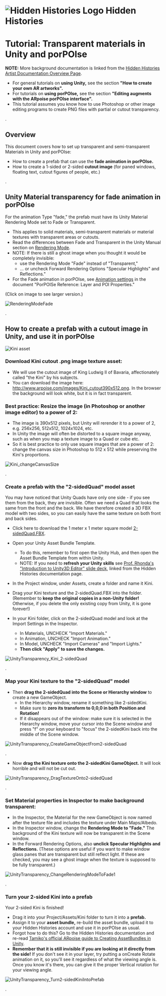 # ![Hidden Histories Logo](images/hiddenhistories-logo.png) Hidden Histories

# Tutorial: Transparent materials in Unity and porPOIse

**NOTE:** More background documentation is linked from the [Hidden Histories Artist Documentation Overview Page](http://hiddenhistoriesjtown.org/documentation).

- For general tutorials on **using Unity,** see the section **"How to create your own AR artworks".**
- For tutorials on **using porPOIse,** see the section **"Editing augments with the ARpoise porPOIse interface".**
- This tutorial assumes you know how to use Photoshop or other image editing programs to create PNG files with partial or cutout transparency.

.
## Overview

This document covers how to set up transparent and semi-transparent Materials in Unity and porPOIse:
- How to create a prefab that can use the **fade animation in porPOIse.**
- How to create a 1-sided or 2-sided **cutout image** (for paned windows, floating text, cutout figures of people, etc.)

. 
## Unity Material transparency for fade animation in porPOIse

For the animation Type "fade," the prefab must have its Unity Material Rendering Mode set to Fade or Transparent. 
- This applies to solid materials, semi-transparent materials or material textures with transparent areas or cutouts.
- Read the differences between Fade and Transparent in the Unity Manual section on [Rendering Mode](https://docs.unity3d.com/Manual/StandardShaderMaterialParameterRenderingMode.html).
- NOTE: If there is still a ghost image when you thought it would be completely invisible:
  - use the Rendering Mode "Fade" instead of "Transparent,"
  - ... or uncheck Forward Rendering Options "Specular Highlights" and Reflections."
- For the Fade animation in porPOIse, see [Animation settings](https://github.com/Hidden-Histories/Public-Resources/blob/master/documentation/UsingPorPOIse_REF-Layer-POI-Properties.md#animation-settings) in the document "PorPOISe Reference: Layer and POI Properties."

(Click on image to see larger version.)

![RenderingModeFade](images/UsingPorpoise_UnityTransparency1.png)

.

## How to create a prefab with a cutout image in Unity, and use it in porPOIse

![Kini asset](images/Kini_cutout390x512.png)

### Download Kini cutout .png image texture asset:
- We will use the cutout image of King Ludwig II of Bavaria, affectionately called "the Kini" by his subjects.
- You can download the image here: http://www.arpoise.com/images/Kini_cutout390x512.png. In the browser the background will look white, but it is in fact transparent.

### Best practice: Resize the image (in Photoshop or another image editor) to a power of 2:
- The image is 390x512 pixels, but Unity will rerender it to a power of 2, e.g. 256x256, 512x512, 1024x1024, etc. 
- In Unity the image will often be distorted to a square image anyway, such as when you map a texture image to a Quad or cube etc. 
- So it is best practice to only use square images that are a power of 2: change the canvas size in Photoshop to 512 x 512 while preserving the Kini's proportions.

![Kini_changeCanvasSize](images/Kini_changeCanvasSize.png)

.
### Create a prefab with the "2-sidedQuad" model asset

You may have noticed that Unity Quads have only one side - if you see them from the back, they are invisible. Often we need a Quad that looks the same from the front and the back. We have therefore created a 3D FBX model with two sides, so you can easily have the same texture on both front and back sides.

- Click here to download the 1 meter x 1 meter square model [2-sidedQuad.FBX](http://hiddenhistoriesjtown.org/documentation/sampleassets/2-sidedQuad.FBX).

- Open your Unity Asset Bundle Template. 
  - To do this, remember to first open the Unity Hub, and then open the Asset Bundle Template from within Unity.
  - NOTE: If you need to **refresh your Unity skills** see [Prof. Rhonda's "Introduction to Unity3D Editor" slide deck](https://docs.google.com/presentation/d/1CzzGu4zK2a9VsXfM0WVPNGqtQfGEr30u67TTrWYI8qU/edit#slide=id.g7f6e1f9622_0_516), linked from the Hidden Histories documentation page.

- In the Project window, under Assets, create a folder and name it Kini. 
- Drag your Kini texture and the 2-sidedQuad.FBX into the folder. (Remember to **keep the original copies in a non-Unity folder!** Otherwise, if you delete the only existing copy from Unity, it is gone forever!)

- In your Kini folder, click on the 2-sidedQuad model and look at the Import Settings in the Inspector.
  - In Materials, UNCHECK "Import Materials."
  - In Animation, UNCHECK "Import Animation."
  - In Model, UNCHECK "Import Cameras" and "Import Lights."
  - **Then click "Apply" to save the changes.**

![UnityTransparency_Kini_2-sidedQuad](images/UnityTransparency_Kini_2-sidedQuad1.png)

.

### Map your Kini texture to the "2-sidedQuad" model

- Then **drag the 2-sidedQuad into the Scene or Hierarchy window** to create a new GameObject. 
  - In the Hierarchy window, rename it something like 2-sidedKini.
  - Make sure to **zero its transform to 0,0,0 in both Position and Rotation!**
  - If it disappears out of the window: make sure it is selected in the Hierarchy window, move your cursor into the Scene window and press "f" on your keyboard to "focus" the 2-sidedKini back into the middle of the Scene window.

![UnityTransparency_CreateGameObjectFrom2-sidedQuad](images/UnityTransparency_CreateGameObjectFrom2-sidedQuad.png)

.
- Now **drag the Kini texture onto the 2-sidedKini GameObject.** It will look horrible and will not be cut out.


![UnityTransparency_DragTextureOnto2-sidedQuad](images/UnityTransparency_DragTextureOnto2-sidedQuad.png)

.

### Set Material properties in Inspector to make background transparent:

- In the Inspector, the Material for the new GameObject is now named after the texture file and includes the texture under Main Maps/Albedo.
- In the Inspector window, change the **Rendering Mode to "Fade."** The background of the Kini texture will now be transparent in the Scene window.
- In the Forward Rendering Options, also **unclick Specular Highlights and Reflections.** (These options are useful if you want to make window glass panes that are transparent but still reflect light. If these are checked, you may see a ghost image when the texture is supposed to be fully transparent.)

![UnityTransparency_ChangeRenderingModeToFade1](images/UnityTransparency_ChangeRenderingModeToFade1.png)

.
### Turn your 2-sided Kini into a prefab

Your 2-sided Kini is finished!
- Drag it into your Project/Assets/Kini folder to turn it into a **prefab.**
- Assign it to your **asset bundle,** re-build the asset bundle, upload it to your Hidden Histories account and use it in porPOIse as usual.
- Forgot how to do this? Go to the Hidden Histories documentation and re-read [Tamiko's official ARpoise guide to Creating AssetBundles in Unity](https://github.com/Hidden-Histories/Public-Resources/blob/master/documentation/CreatingAssetBundles.md#-hidden-histories).
- **Remember that it is still invisible if you are looking at it directly from the side!** If you don't see it in your layer, try putting a onCreate Rotate animation on it, so you'll see it regardless of what the viewing angle is. Once you know it's there, you can give it the proper Vertical rotation for your viewing angle.

![UnityTransparency_Turn2-sidedKiniIntoPrefab](images/UnityTransparency_Turn2-sidedKiniIntoPrefab.png)

.



